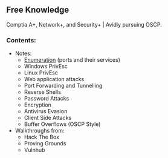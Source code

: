 ## Free Knowledge

Comptia A+, Network+, and Security+ | Avidly pursuing OSCP.

### Contents:
- Notes:
  - [Enumeration](/Port_Enumeration.md) (ports and their services)
  - Windows PrivEsc
  - Linux PrivEsc
  - Web application attacks
  - Port Forwarding and Tunnelling
  - Reverse Shells
  - Password Attacks
  - Encryption
  - Antivirus Evasion
  - Client Side Attacks
  - Buffer Overflows (OSCP Style)
- Walkthroughs from:
  - Hack The Box
  - Proving Grounds
  - Vulnhub
